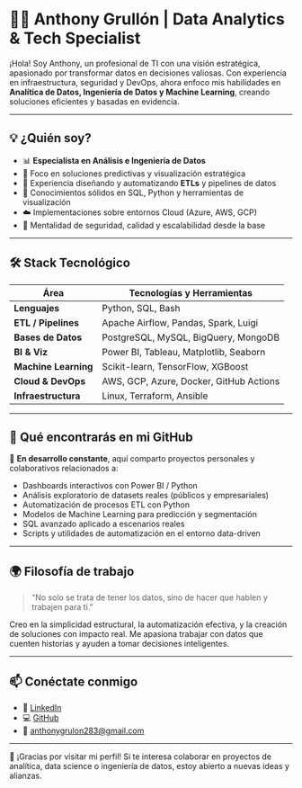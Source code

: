 # 👨‍💻 Anthony Grullón | Data Analytics & Tech Specialist

¡Hola! Soy Anthony, un profesional de TI con una visión estratégica, apasionado por transformar datos en decisiones valiosas. Con experiencia en infraestructura, seguridad y DevOps, ahora enfoco mis habilidades en **Analítica de Datos, Ingeniería de Datos y Machine Learning**, creando soluciones eficientes y basadas en evidencia.

---

## 💡 ¿Quién soy?

- 📊 **Especialista en Análisis e Ingeniería de Datos**
- 🧠 Foco en soluciones predictivas y visualización estratégica
- 🔄 Experiencia diseñando y automatizando **ETLs** y pipelines de datos
- 💾 Conocimientos sólidos en SQL, Python y herramientas de visualización
- ☁️ Implementaciones sobre entornos Cloud (Azure, AWS, GCP)
- 🔐 Mentalidad de seguridad, calidad y escalabilidad desde la base

---

## 🛠️ Stack Tecnológico

| Área             | Tecnologías y Herramientas |
|------------------|----------------------------|
| **Lenguajes**     | Python, SQL, Bash          |
| **ETL / Pipelines** | Apache Airflow, Pandas, Spark, Luigi |
| **Bases de Datos** | PostgreSQL, MySQL, BigQuery, MongoDB |
| **BI & Viz**      | Power BI, Tableau, Matplotlib, Seaborn |
| **Machine Learning** | Scikit-learn, TensorFlow, XGBoost |
| **Cloud & DevOps** | AWS, GCP, Azure, Docker, GitHub Actions |
| **Infraestructura** | Linux, Terraform, Ansible |

---

## 📂 Qué encontrarás en mi GitHub

🚧 **En desarrollo constante**, aquí comparto proyectos personales y colaborativos relacionados a:

- Dashboards interactivos con Power BI / Python
- Análisis exploratorio de datasets reales (públicos y empresariales)
- Automatización de procesos ETL con Python
- Modelos de Machine Learning para predicción y segmentación
- SQL avanzado aplicado a escenarios reales
- Scripts y utilidades de automatización en el entorno data-driven

---

## 🌍 Filosofía de trabajo

> “No solo se trata de tener los datos, sino de hacer que hablen y trabajen para ti.”

Creo en la simplicidad estructural, la automatización efectiva, y la creación de soluciones con impacto real. Me apasiona trabajar con datos que cuenten historias y ayuden a tomar decisiones inteligentes.

---

## 📫 Conéctate conmigo

- 💼 [LinkedIn](https://linkedin.com/in/anthonygrullona)
- 💻 [GitHub](https://github.com/AnthonyGrullonDA)
- 📧 anthonygrulon283@gmail.com

---

🚀 ¡Gracias por visitar mi perfil! Si te interesa colaborar en proyectos de analítica, data science o ingeniería de datos, estoy abierto a nuevas ideas y alianzas.

